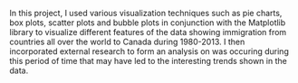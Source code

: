 In this project, I used various visualization techniques such as pie charts, box plots, scatter plots and bubble plots in conjunction with the Matplotlib library to visualize different features of the data showing immigration from countries all over the world to Canada during 1980-2013. I then incorporated external research to form an analysis on was occuring during this period of time that may have led to the interesting trends shown in the data. 
